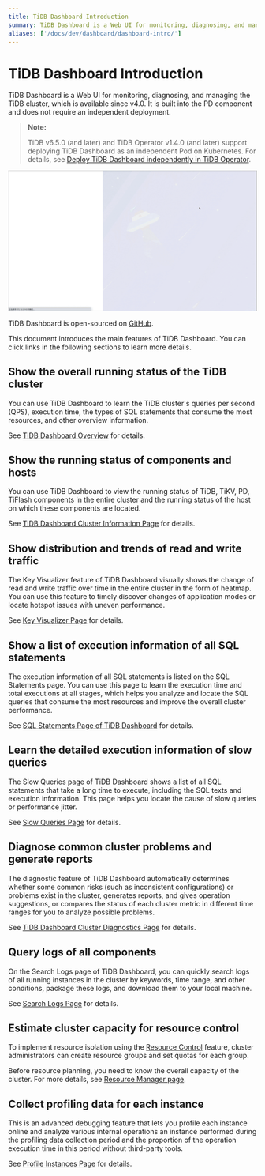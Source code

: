 ```yaml
---
title: TiDB Dashboard Introduction
summary: TiDB Dashboard is a Web UI for monitoring, diagnosing, and managing the TiDB cluster. It shows overall running status, component and host status, traffic distribution, SQL statement execution information, slow queries, cluster diagnostics, log search, resource control, and profiling data collection.
aliases: ['/docs/dev/dashboard/dashboard-intro/']
---
```


# TiDB Dashboard Introduction

TiDB Dashboard is a Web UI for monitoring, diagnosing, and managing the TiDB cluster, which is available since v4.0. It is built into the PD component and does not require an independent deployment.

> **Note:**
>
> TiDB v6.5.0 (and later) and TiDB Operator v1.4.0 (and later) support deploying TiDB Dashboard as an independent Pod on Kubernetes. For details, see [Deploy TiDB Dashboard independently in TiDB Operator](https://docs.pingcap.com/tidb-in-kubernetes/dev/get-started#deploy-tidb-dashboard-independently).

![TiDB Dashboard interface](./media/dashboard/dashboard-intro.gif)

TiDB Dashboard is open-sourced on [GitHub](https://github.com/pingcap-incubator/tidb-dashboard).

This document introduces the main features of TiDB Dashboard. You can click links in the following sections to learn more details.

## Show the overall running status of the TiDB cluster

You can use TiDB Dashboard to learn the TiDB cluster's queries per second (QPS), execution time, the types of SQL statements that consume the most resources, and other overview information.

See [TiDB Dashboard Overview](/dashboard/dashboard-overview.md) for details.

## Show the running status of components and hosts

You can use TiDB Dashboard to view the running status of TiDB, TiKV, PD, TiFlash components in the entire cluster and the running status of the host on which these components are located.

See [TiDB Dashboard Cluster Information Page](/dashboard/dashboard-cluster-info.md) for details.

## Show distribution and trends of read and write traffic

The Key Visualizer feature of TiDB Dashboard visually shows the change of read and write traffic over time in the entire cluster in the form of heatmap. You can use this feature to timely discover changes of application modes or locate hotspot issues with uneven performance.

See [Key Visualizer Page](/dashboard/dashboard-key-visualizer.md) for details.

## Show a list of execution information of all SQL statements

The execution information of all SQL statements is listed on the SQL Statements page. You can use this page to learn the execution time and total executions at all stages, which helps you analyze and locate the SQL queries that consume the most resources and improve the overall cluster performance.

See [SQL Statements Page of TiDB Dashboard](/dashboard/dashboard-statement-list.md) for details.

## Learn the detailed execution information of slow queries

The Slow Queries page of TiDB Dashboard shows a list of all SQL statements that take a long time to execute, including the SQL texts and execution information. This page helps you locate the cause of slow queries or performance jitter.

See [Slow Queries Page](/dashboard/dashboard-slow-query.md) for details.

## Diagnose common cluster problems and generate reports

The diagnostic feature of TiDB Dashboard automatically determines whether some common risks (such as inconsistent configurations) or problems exist in the cluster, generates reports, and gives operation suggestions, or compares the status of each cluster metric in different time ranges for you to analyze possible problems.

See [TiDB Dashboard Cluster Diagnostics Page](/dashboard/dashboard-diagnostics-access.md) for details.

## Query logs of all components

On the Search Logs page of TiDB Dashboard, you can quickly search logs of all running instances in the cluster by keywords, time range, and other conditions, package these logs, and download them to your local machine.

See [Search Logs Page](/dashboard/dashboard-log-search.md) for details.

## Estimate cluster capacity for resource control

To implement resource isolation using the [Resource Control](/tidb-resource-control-ru-groups.md) feature, cluster administrators can create resource groups and set quotas for each group.

Before resource planning, you need to know the overall capacity of the cluster. For more details, see [Resource Manager page](/dashboard/dashboard-resource-manager.md).

## Collect profiling data for each instance

This is an advanced debugging feature that lets you profile each instance online and analyze various internal operations an instance performed during the profiling data collection period and the proportion of the operation execution time in this period without third-party tools.

See [Profile Instances Page](/dashboard/dashboard-profiling.md) for details.
